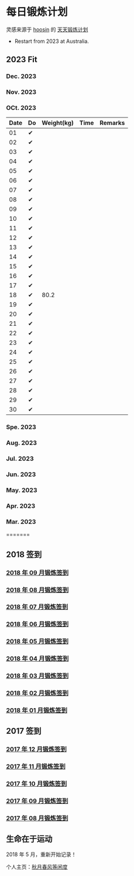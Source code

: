 # 每日锻炼计划

灵感来源于 [hoosin](https://github.com/hoosin) 的 [天天锻炼计划](https://github.com/hoosin/EveryDaySport)

- Restart from 2023 at Australia.

## 2023 Fit

### Dec. 2023

### Nov. 2023

### OCt. 2023

| Date | Do | Weight(kg) | Time | Remarks |
|----|---|---|---|---|
| 01 | ✔ |  |  |  |
| 02 | ✔ |  |  |  |
| 03 | ✔ |  |  |  |
| 04 | ✔ |  |  |  |
| 05 | ✔ |  |  |  |
| 06 | ✔ |  |  |  |
| 07 | ✔ |  |  |  |
| 08 | ✔ |  |  |  |
| 09 | ✔ |  |  |  |
| 10 | ✔ |  |  |  |
| 11 | ✔ |  |  |  |
| 12 | ✔ |  |  |  |
| 13 | ✔ |  |  |  |
| 14 | ✔ |  |  |  |
| 15 | ✔ |  |  |  |
| 16 | ✔ |  |  |  |
| 17 | ✔ |  |  |  |
| 18 | ✔ | 80.2 |  |  |
| 19 | ✔ |  |  |  |
| 20 | ✔ |  |  |  |
| 21 | ✔ |  |  |  |
| 22 | ✔ |  |  |  |
| 23 | ✔ |  |  |  |
| 24 | ✔ |  |  |  |
| 25 | ✔ |  |  |  |
| 26 | ✔ |  |  |  |
| 27 | ✔ |  |  |  |
| 28 | ✔ |  |  |  |
| 29 | ✔ |  |  |  |
| 30 | ✔ |  |  |  |

### Spe. 2023

### Aug. 2023

### Jul. 2023

### Jun. 2023

### May. 2023

### Apr. 2023

### Mar. 2023

=======

## 2018 签到

<h3><a href="2018/09">2018 年 09 月锻炼签到</a></h3>

<h3><a href="2018/08">2018 年 08 月锻炼签到</a></h3>

<h3><a href="2018/07">2018 年 07 月锻炼签到</a></h3>

<h3><a href="2018/06">2018 年 06 月锻炼签到</a></h3>

<h3><a href="2018/05">2018 年 05 月锻炼签到</a></h3>

<h3><a href="2018/04">2018 年 04 月锻炼签到</a></h3>

<h3><a href="2018/03">2018 年 03 月锻炼签到</a></h3>

<h3><a href="2018/02">2018 年 02 月锻炼签到</a></h3>

<h3><a href="2018/01">2018 年 01 月锻炼签到</a></h3>

## 2017 签到

<h3><a href="2017/12">2017 年 12 月锻炼签到</a></h3>

<h3><a href="2017/11">2017 年 11 月锻炼签到</a></h3>

<h3><a href="2017/10">2017 年 10 月锻炼签到</a></h3>

<h3><a href="2017/09">2017 年 09 月锻炼签到</a></h3>

<h3><a href="2017/08">2017 年 08 月锻炼签到</a></h3>

## 生命在于运动

<!--
因为胖，所以选择开启这样一个计划。目前（2017.08）体重 82 kg，身高 173 cm，算是有点胖了~坚持做一件事真的很难，很多次想要放弃，每一天都会想着“要不今天放松一下，明天再开始努力”，可是总是明日复明日。

跑步减脂，Keep增肌。这是我的两个目标，我想要努力达到他。但是对一个吃货来说总是控制不住自己的嘴，要么吃零食，要么喝饮料。人最大的敌人就是自己，我要逐步提高自制力，摆脱拖延症！管住嘴，迈开腿！

之前一年的运动量也很大，但是从来没有瘦下来过，反而还更胖过几斤。我总是嘲笑自己怎么减也没效果。但我知道真正的原因是没坚持，间断太多，偷吃零食等。

接下来的日子，我会在这个计划的约束下来控制自己。每天坚持签到，每天坚持Keep或者跑步，每天控制饮食，多吃水果……

我会证明给自己看，我是能瘦下来的！！！

-->

2018 年 5 月，重新开始记录！

个人主页：<a href="http://renkaigis.com/" target="_blank">秋月春风等闲度</a>